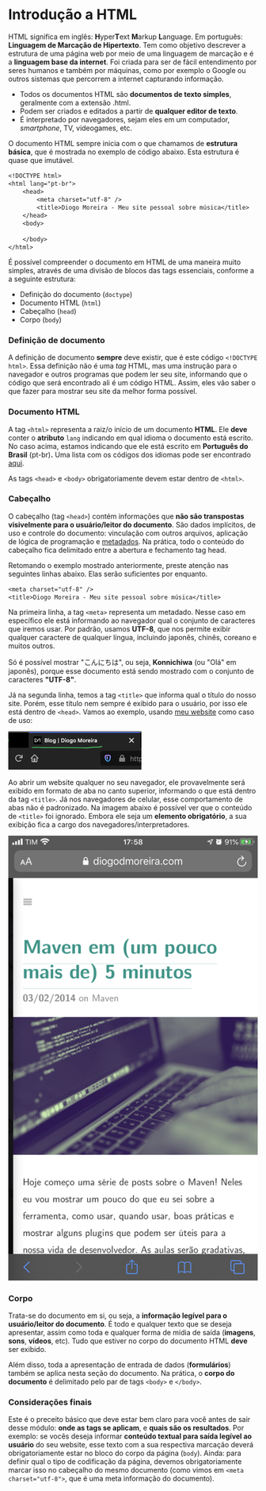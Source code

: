 # Introdução a HTML

HTML significa em inglês: **H**yper**T**ext **M**arkup **L**anguage. Em português: **Linguagem de Marcação de Hipertexto**. Tem como objetivo descrever a estrutura de uma página web por meio de uma linguagem de marcação e é a **linguagem base da internet**. Foi criada para ser de fácil entendimento por seres humanos e também por máquinas, como por exemplo o Google ou outros sistemas que percorrem a internet capturando informação.

* Todos os documentos HTML são **documentos de texto simples**, geralmente com a extensão .html.
* Podem ser criados e editados a partir de **qualquer editor de texto**.
* É interpretado por navegadores, sejam eles em um computador, _smartphone_, TV, videogames, etc.

O documento HTML sempre inicia com o que chamamos de **estrutura básica**, que é mostrada no exemplo de código abaixo. Esta estrutura é quase que imutável.

```markup
<!DOCTYPE html>
<html lang="pt-br">
    <head>
        <meta charset="utf-8" />
        <title>Diogo Moreira - Meu site pessoal sobre música</title>
    </head>
    <body>
    
    </body>
</html>
```

É possível compreender o documento em HTML de uma maneira muito simples, através de uma divisão de blocos das tags essenciais, conforme a a seguinte estrutura:

* Definição do documento \(`doctype`\)
* Documento HTML \(`html`\)
* Cabeçalho \(`head`\)
* Corpo \(`body`\)

### Definição de documento

A definição de documento **sempre** deve existir, que é este código `<!DOCTYPE html>`. Essa definição não é uma _tag_ HTML, mas uma instrução para o navegador e outros programas que podem ler seu site, informando que o código que será encontrado ali é um código HTML. Assim, eles vão saber o que fazer para mostrar seu site da melhor forma possível.

### Documento HTML

A tag `<html>` representa a raiz/o início de um documento **HTML**. Ele **deve** conter o **atributo** `lang` indicando em qual idioma o documento está escrito. No caso acima, estamos indicando que ele está escrito em **Português do Brasil** \(pt-br\)**.** Uma lista com os códigos dos idiomas pode ser encontrado [aqui](https://www.w3schools.com/tags/ref_language_codes.asp).

As tags `<head>` e `<body>` obrigatoriamente devem estar dentro de `<html>`.

### Cabeçalho

O cabeçalho \(tag `<head>`\) contém informações que **não são transpostas visivelmente para o usuário/leitor do documento**. São dados implícitos, de uso e controle do documento: vinculação com outros arquivos, aplicação de lógica de programação e [metadados](https://pt.wikipedia.org/wiki/Metadados). Na prática, todo o conteúdo do cabeçalho fica delimitado entre a abertura e fechamento tag head.

Retomando o exemplo mostrado anteriormente, preste atenção nas seguintes linhas abaixo. Elas serão suficientes por enquanto.

```markup
<meta charset="utf-8" />
<title>Diogo Moreira - Meu site pessoal sobre música</title>
```

Na primeira linha, a tag `<meta>` representa um metadado. Nesse caso em específico ele está informando ao navegador qual o conjunto de caracteres que iremos usar. Por padrão, usamos **UTF-8**, que nos permite exibir qualquer caractere de qualquer língua, incluindo japonês, chinês, coreano e muitos outros.

Só é possível mostrar "こんにちは", ou seja, **Konnichiwa** \(ou "Olá" em japonês\), porque esse documento está sendo mostrado com o conjunto de caracteres **"UTF-8"**.

Já na segunda linha, temos a tag `<title>` que informa qual o título do nosso site. Porém, esse título nem sempre é exibido para o usuário, por isso ele está dentro de `<head>`. Vamos ao exemplo, usando [meu website](https://diogodmoreira.com) como caso de uso:

![Exemplo de aba no navegador Firefox](../.gitbook/assets/screen-shot-2020-08-31-at-17.55.08.png)

Ao abrir um website qualquer no seu navegador, ele provavelmente será exibido em formato de aba no canto superior, informando o que está dentro da tag `<title>`. Já nos navegadores de celular, esse comportamento de abas não é padronizado. Na imagem abaixo é possível ver que o conteúdo de `<title>` foi ignorado. Embora ele seja um **elemento obrigatório**, a sua exibição fica a cargo dos navegadores/interpretadores.

![Exemplo de website no navegador Safari](../.gitbook/assets/img_daa93655c329-1.jpeg)

### Corpo

Trata-se do documento em si, ou seja, a **informação legível para o usuário/leitor do documento**. É todo e qualquer texto que se deseja apresentar, assim como toda e qualquer forma de mídia de saída \(**imagens**, **sons**, **vídeos**, etc\). Tudo que estiver no corpo do documento HTML **deve** ser exibido.

Além disso, toda a apresentação de entrada de dados \(**formulários**\) também se aplica nesta seção do documento. Na prática, o **corpo do documento** é delimitado pelo par de tags `<body>` e `</body>`.

### Considerações finais

Este é o preceito básico que deve estar bem claro para você antes de sair desse módulo: **onde as tags se aplicam**, e **quais são os resultados**. Por exemplo: se vocês deseja informar **conteúdo textual para saída legível ao usuário** do seu website, esse texto com a sua respectiva marcação deverá obrigatoriamente estar no bloco do corpo da página \(`body`\). Ainda: para definir qual o tipo de codificação da página, devemos obrigatoriamente marcar isso no cabeçalho do mesmo documento \(como vimos em `<meta charset="utf-8">`, que é uma meta informação do documento\).



